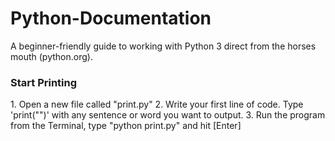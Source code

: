 # Python-Documentation
A beginner-friendly guide to working with Python 3 direct from the horses mouth (python.org).

<h3>Start Printing</h3>
1. Open a new file called "print.py"
2. Write your first line of code. Type 'print("")' with any sentence or word you want to output.
3. Run the program from the Terminal, type "python print.py" and hit [Enter]


